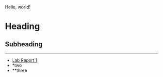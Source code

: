 Hello, world!

# Heading
## Subheading
---
* [Lab Report 1](https://<dorsadanesh>.github.io/cse15l-lab-reports/lab-report-1-week-0.html)
* *two
* **three
